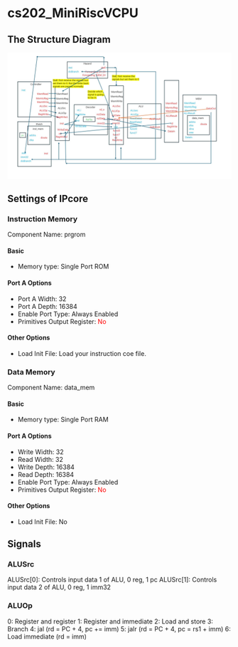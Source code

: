 # cs202_MiniRiscVCPU

## The Structure Diagram

![struct](struct.jpg)

## Settings of IPcore

### Instruction Memory
Component Name: prgrom
#### **Basic**
* Memory type: Single Port ROM

#### **Port A Options**

* Port A Width: 32
* Port A Depth: 16384
* Enable Port Type: Always Enabled
* Primitives Output Register:<font color = red> No</font>
#### **Other Options**
* Load Init File: Load your instruction coe file.

### Data Memory
Component Name: data_mem
#### **Basic**
* Memory type: Single Port RAM
#### **Port A Options**
* Write Width: 32
* Read Width: 32
* Write Depth: 16384
* Read Depth: 16384
* Enable Port Type: Always Enabled
* Primitives Output Register:<font color = red> No</font>
#### **Other Options**
* Load Init File: No

## Signals

### ALUSrc

ALUSrc[0]: Controls input data 1 of ALU, 0 reg, 1 pc
ALUSrc[1]: Controls input data 2 of ALU, 0 reg, 1 imm32

### ALUOp

0: Register and register
1: Register and immediate
2: Load and store
3: Branch
4: jal (rd = PC + 4, pc += imm)
5: jalr (rd = PC + 4, pc = rs1 + imm)
6: Load immediate (rd = imm)